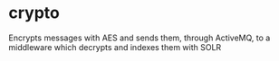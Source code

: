 # crypto
Encrypts messages with AES and sends them, through ActiveMQ, to a middleware which decrypts and indexes them with SOLR
